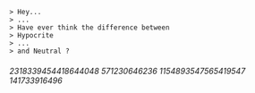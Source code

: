 ```
> Hey...
> ...
> Have ever think the difference between
> Hypocrite 
> ...
> and Neutral ?
```

###### 2318339454418644048 571230646236 1154893547565419547 141733916496
